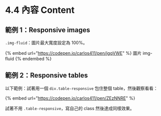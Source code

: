 # 4.4 內容 Content

## 範例 1：Responsive images

`.img-fluid`：圖片最大寬度設定為 100%。

{% embed url="https://codepen.io/carlos411/pen/jgqVWE" %}
圖片 img-fluid
{% endembed %}





## 範例 2：Responsive tables

以下範例：試著用一個 `div.table-responsive` 包住整個 table，然後觀察看看：

{% embed url="https://codepen.io/carlos411/pen/ZEzNNRE" %}

試著不用 `.table-responsive`，寫自己的 class 然後達成同樣效果。
